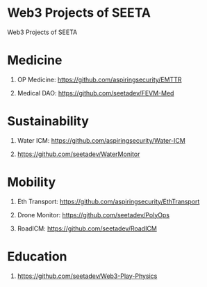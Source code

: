 # Web3 Projects of SEETA

Web3 Projects of SEETA 

# Medicine

1. OP Medicine: https://github.com/aspiringsecurity/EMTTR

2. Medical DAO: https://github.com/seetadev/FEVM-Med



# Sustainability

1. Water ICM: https://github.com/aspiringsecurity/Water-ICM

2. https://github.com/seetadev/WaterMonitor



# Mobility

1. Eth Transport: https://github.com/aspiringsecurity/EthTransport

2. Drone Monitor: https://github.com/seetadev/PolyOps

3. RoadICM: https://github.com/seetadev/RoadICM


# Education

1. https://github.com/seetadev/Web3-Play-Physics
